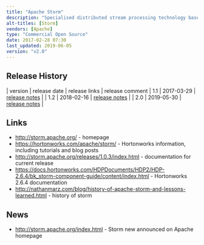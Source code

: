 ```yaml
---
title: "Apache Storm"
description: "Specialised distributed stream processing technology based on a single record (not micro batch) model with at least once processing semantics.  Processing flows are called topologies based on a directed acyclic graph of spouts (which produce unbounded streams of tuples) and bolts (which process streams and optionally produce output streams).  Supports high throughput and low latency use cases, horizontal scalability, fault tolerance (failed workers are automatically restarted and failed over to new nodes if required), back pressure, windowing (with support for sliding and tumbling windows based on time or event counts), stateful bolts and a shared bolt storage cache (that's updatable from the command line).  Also includes a higher level micro batch API (Trident) that supports exactly-once processing semantics, fault-tolerant state management and higher level operations including joins, aggregations and groupings, support for SQL (StormSQL) and frameworks and utilities to make defining and deploying topologies easier (Flux). Has both a graphical web based and command line interface, plus a REST API.  Primarily written in Clojure, JVM based, but supports multiple languages through the use of Thrift for defining and submitting topologies, and the use of spouts that can interface to other languages using JSON over stdin/stdout.  Originally created at BackType, before being open sourced in September 2011 after the acquisition of BackType by Twitter.  Donated to the Apache Foundation in September 2013, graduating in September 2014, with a 1.0 release in April 2016.  Has multiple reference cases for being deployed at scale, including Twitter, and is still under active development."
alt-titles: [Storm]
vendors: [Apache]
type: "Commercial Open Source"
date: 2017-02-28 07:30
last_updated: 2019-06-05
version: "v2.0"
---
```

## Release History

| version | release date | release links | release comment
| 1.1 | 2017-03-29 | [release notes](http://storm.apache.org/2017/03/29/storm110-released.html) |
| 1.2 | 2018-02-16 | [release notes](http://storm.apache.org/2018/02/15/storm120-released.html) |
| 2.0 | 2019-05-30 | [release notes](http://storm.apache.org/2019/05/30/storm200-released.html) |

## Links

* <http://storm.apache.org/> - homepage
* <https://hortonworks.com/apache/storm/> - Hortonworks information, including tutorials and blog posts
* <http://storm.apache.org/releases/1.0.3/index.html> - documentation for current release
* <https://docs.hortonworks.com/HDPDocuments/HDP2/HDP-2.6.4/bk_storm-component-guide/content/index.html> - Hortonworks 2.6.4 documentation
* <http://nathanmarz.com/blog/history-of-apache-storm-and-lessons-learned.html> - history of storm

## News

* <http://storm.apache.org/index.html> - Storm new announced on Apache homepage